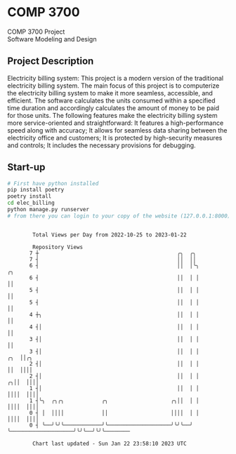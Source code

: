 # COMP 3700
COMP 3700 Project  
Software Modeling and Design
## Project Description
Electricity billing system: This project is a modern version of the traditional electricity billing system. The main focus of this project is to computerize the electricity billing system to make it more seamless, accessible, and efficient. The software calculates the units consumed within a specified time duration and accordingly calculates the amount of money to be paid for those units. The following features make the electricity billing system more service-oriented and straightforward: It features a high-performance speed along with accuracy; It allows for seamless data sharing between the electricity office and customers; It is protected by high-security measures and controls; It includes the necessary provisions for debugging.

## Start-up
```bash
# First have python installed
pip install poetry
poetry install
cd elec_billing
python manage.py runserver
# from there you can login to your copy of the website (127.0.0.1:8000), default creds are admin/admin
```

```

        Total Views per Day from 2022-10-25 to 2023-01-22

        Repository Views
       7 ┼                                            ╭╮  ╭╮
       7 ┤                                            ││  ││
       6 ┤                                            ││  │╰╮                          ╭╮
       6 ┤                                            ││  │ │                          ││
       5 ┤                                            ││  │ │                          ││
       5 ┤                                            ││  │ │                          ││
       4 ┼╮                                           ││  │ │                          ││
       4 ┤│                                           ││  │ │                          ││
       3 ┤│                                           ││  │ │                          ││
       3 ┤│                                           ││  │ │                      ╭╮  ││╭╮
       2 ┤│                                           ││  │ │                      ││  ││││
       2 ┤│                                           ││  │ │                    ╭╮││  ││││
       1 ┤│                                           ││  │ │                    ││││  ││││
       1 ┤╰╮  ╭╮╭╮            ╭╮                    ╭╮││  │ │                    ││││  ││││
       0 ┤ │  ││││            ││                    ││││  │ │                    ││││  ││││
       0 ┤ ╰──╯╰╯╰────────────╯╰────────────────────╯╰╯╰──╯ ╰────────────────────╯╰╯╰──╯╰╯╰────────

        Chart last updated - Sun Jan 22 23:58:10 2023 UTC
        
```
